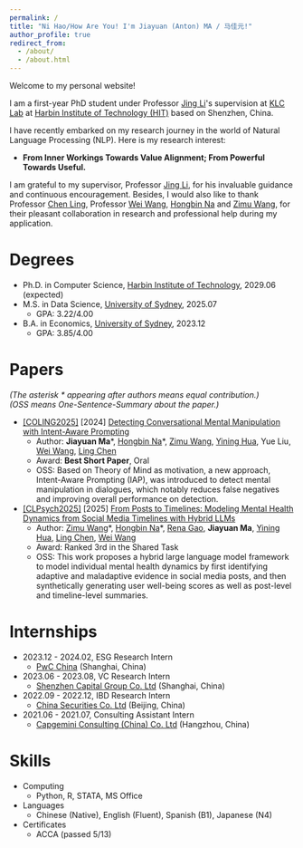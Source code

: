 ```yaml
---
permalink: /
title: "Ni Hao/How Are You! I'm Jiayuan (Anton) MA / 马佳元!"
author_profile: true
redirect_from: 
  - /about/
  - /about.html
---
```

Welcome to my personal website!

I am a first-year PhD student under Professor [Jing Li](https://www.li-jing.com/index.html)'s supervision 
at [KLC Lab](https://www.li-jing.com/team.html) at [Harbin Institute of Technology (HIT)](https://www.hitsz.edu.cn/index.html) based on Shenzhen, China. 

I have recently embarked on my research journey in the world of Natural Language Processing (NLP).
Here is my research interest:

* **From Inner Workings Towards Value Alignment; From Powerful Towards Useful.**

I am grateful to my supervisor, Professor [Jing Li](https://www.li-jing.com/index.html), for his invaluable guidance and continuous encouragement.
Besides, I would also like to thank Professor [Chen Ling](https://profiles.uts.edu.au/Ling.Chen), Professor [Wei Wang](https://scholar.xjtlu.edu.cn/en/persons/WeiWang03), [Hongbin Na](https://hongbin-ze.github.io/) and [Zimu Wang](https://www.zimuwang.net/), for their pleasant collaboration in research and professional help during my application.

# Degrees
* Ph.D. in Computer Science, [Harbin Institute of Technology](https://www.hitsz.edu.cn/index.html), 2029.06 (expected)
* M.S. in Data Science, [University of Sydney](https://www.sydney.edu.au/), 2025.07
  * GPA: 3.22/4.00
* B.A. in Economics, [University of Sydney](https://www.sydney.edu.au/), 2023.12
  * GPA: 3.85/4.00

# Papers
*(The  asterisk \* appearing after authors means equal contribution.)* \
*(OSS means One-Sentence-Summary about the paper.)*

* [[COLING2025]](https://coling2025.org/) [2024] [Detecting Conversational Mental Manipulation with Intent-Aware Prompting](https://arxiv.org/abs/2412.08414)
  * Author: **Jiayuan Ma**\*, [Hongbin Na](https://hongbin-ze.github.io/)\*, [Zimu Wang](https://www.zimuwang.net/), [Yining Hua](https://ningkko.github.io/), Yue Liu, [Wei Wang](https://scholar.google.co.uk/citations?user=YPHIHq0AAAAJ&hl=en), [Ling Chen](https://scholar.google.com.au/citations?user=L5aYWQcAAAAJ&hl=en)
  * Award: **Best Short Paper**, Oral
  * OSS: Based on Theory of Mind as motivation, a new approach, Intent-Aware Prompting (IAP), was introduced to detect mental manipulation in dialogues, which notably reduces false negatives and improving overall performance on detection.
* [[CLPsych2025]](https://clpsych.org/) [2025] [From Posts to Timelines: Modeling Mental Health Dynamics from Social Media Timelines with Hybrid LLMs](https://aclanthology.org/2025.clpsych-1.21.pdf)
  * Author: [Zimu Wang](https://www.zimuwang.net/)\*, [Hongbin Na](https://hongbin-ze.github.io/)\*, [Rena Gao](https://www.linkedin.com/in/rena-gao-72a71a113/), **Jiayuan Ma**, [Yining Hua](https://ningkko.github.io/), [Ling Chen](https://scholar.google.com.au/citations?user=L5aYWQcAAAAJ&hl=en), [Wei Wang](https://scholar.google.co.uk/citations?user=YPHIHq0AAAAJ&hl=en)
  * Award: Ranked 3rd in the Shared Task
  * OSS: This work proposes a hybrid large language model framework to model individual mental health dynamics by first identifying adaptive and maladaptive evidence in social media posts, and then synthetically generating user well-being scores as well as post-level and timeline-level summaries.

# Internships
* 2023.12 - 2024.02, ESG Research Intern
  * [PwC China](https://www.pwccn.com/en.html) (Shanghai, China)
* 2023.06 - 2023.08, VC Research Intern
  * [Shenzhen Capital Group Co. Ltd](https://www.szvc.com.cn/en) (Shanghai, China)
* 2022.09 - 2022.12, IBD Research Intern
  * [China Securities Co. Ltd](https://www.group.citic/en/) (Beijing, China)
* 2021.06 - 2021.07, Consulting Assistant Intern
  * [Capgemini Consulting (China) Co. Ltd](https://www.capgemini.com/cn-zh) (Hangzhou, China)

# Skills
* Computing
  * Python, R, STATA, MS Office
* Languages
  * Chinese (Native), English (Fluent), Spanish (B1), Japanese (N4)
* Certificates
  * ACCA (passed 5/13)